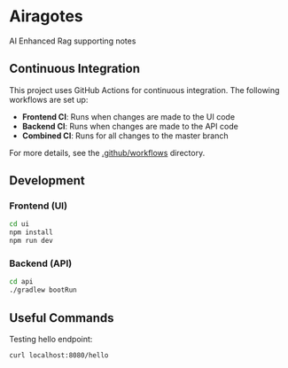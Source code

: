 # Airagotes
AI Enhanced Rag supporting notes

## Continuous Integration

This project uses GitHub Actions for continuous integration. The following workflows are set up:

- **Frontend CI**: Runs when changes are made to the UI code
- **Backend CI**: Runs when changes are made to the API code
- **Combined CI**: Runs for all changes to the master branch

For more details, see the [.github/workflows](/.github/workflows) directory.

## Development

### Frontend (UI)

```bash
cd ui
npm install
npm run dev
```

### Backend (API)

```bash
cd api
./gradlew bootRun
```

## Useful Commands

Testing hello endpoint: 

```bash
curl localhost:8080/hello
```
